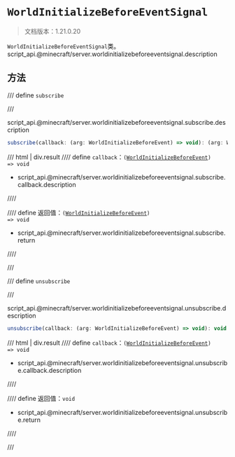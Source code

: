 # `WorldInitializeBeforeEventSignal`

> 文档版本：1.21.0.20

`WorldInitializeBeforeEventSignal`类。script_api.@minecraft/server.worldinitializebeforeeventsignal.description

## 方法

/// define
`subscribe`


///

script_api.@minecraft/server.worldinitializebeforeeventsignal.subscribe.description

```js
subscribe(callback: (arg: WorldInitializeBeforeEvent) => void): (arg: WorldInitializeBeforeEvent) => void
```

/// html | div.result
//// define
`callback`：<code>(<a href="../worldinitializebeforeevent/">WorldInitializeBeforeEvent</a>) =&gt; void</code>

- script_api.@minecraft/server.worldinitializebeforeeventsignal.subscribe.callback.description


////

//// define
返回值：<code>(<a href="../worldinitializebeforeevent/">WorldInitializeBeforeEvent</a>) =&gt; void</code>

- script_api.@minecraft/server.worldinitializebeforeeventsignal.subscribe.return


////

///


/// define
`unsubscribe`


///

script_api.@minecraft/server.worldinitializebeforeeventsignal.unsubscribe.description

```js
unsubscribe(callback: (arg: WorldInitializeBeforeEvent) => void): void
```

/// html | div.result
//// define
`callback`：<code>(<a href="../worldinitializebeforeevent/">WorldInitializeBeforeEvent</a>) =&gt; void</code>

- script_api.@minecraft/server.worldinitializebeforeeventsignal.unsubscribe.callback.description


////

//// define
返回值：`void`

- script_api.@minecraft/server.worldinitializebeforeeventsignal.unsubscribe.return


////

///

